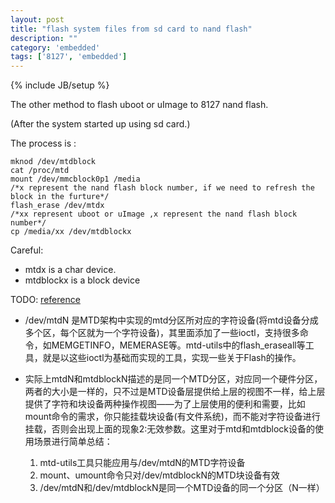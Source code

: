 ```yaml
---
layout: post
title: "flash system files from sd card to nand flash"
description: ""
category: 'embedded'
tags: ['8127', 'embedded']
---
```

{% include JB/setup %}

The other method to flash uboot or uImage to 8127 nand flash.

(After the system started up using sd card.)


The process is :

    mknod /dev/mtdblock
    cat /proc/mtd
    mount /dev/mmcblock0p1 /media
    /*x represent the nand flash block number, if we need to refresh the block in the furture*/
    flash_erase /dev/mtdx
    /*xx represent uboot or uImage ,x represent the nand flash block number*/
    cp /media/xx /dev/mtdblockx
    
Careful:

- mtdx is a  char device.
- mtdblockx is a block device

TODO: [reference](http://my.oschina.net/shelllife/blog/123482)  

- /dev/mtdN 是MTD架构中实现的mtd分区所对应的字符设备(将mtd设备分成多个区，每个区就为一个字符设备)，其里面添加了一些ioctl，支持很多命令，如MEMGETINFO，MEMERASE等。mtd-utils中的flash_eraseall等工具，就是以这些ioctl为基础而实现的工具，实现一些关于Flash的操作。  

- 实际上mtdN和mtdblockN描述的是同一个MTD分区，对应同一个硬件分区，两者的大小是一样的，只不过是MTD设备层提供给上层的视图不一样，给上层提供了字符和块设备两种操作视图——为了上层使用的便利和需要，比如mount命令的需求，你只能挂载块设备(有文件系统)，而不能对字符设备进行挂载，否则会出现上面的现象2:无效参数。这里对于mtd和mtdblock设备的使用场景进行简单总结：

    1. mtd-utils工具只能应用与/dev/mtdN的MTD字符设备    
    2. mount、umount命令只对/dev/mtdblockN的MTD块设备有效    
    3. /dev/mtdN和/dev/mtdblockN是同一个MTD设备的同一个分区（N一样）  
